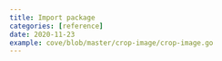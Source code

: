 ```yaml
---
title: Import package
categories: [reference]
date: 2020-11-23
example: cove/blob/master/crop-image/crop-image.go
---
```

